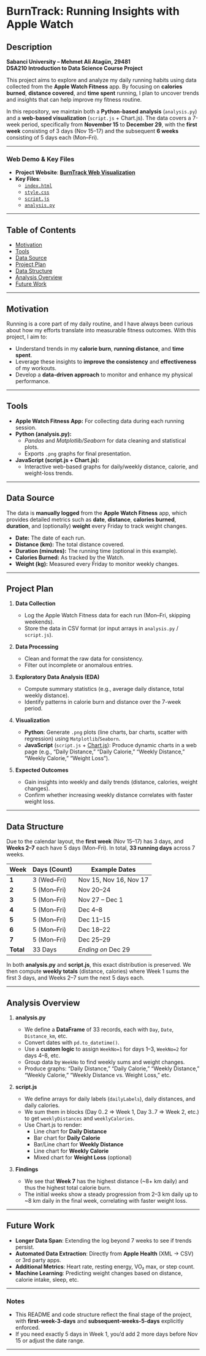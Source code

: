 # BurnTrack: Running Insights with Apple Watch

## Description
**Sabanci University – Mehmet Ali Atagün, 29481**  
**DSA210 Introduction to Data Science Course Project**  

This project aims to explore and analyze my daily running habits using data collected from the **Apple Watch Fitness** app. By focusing on **calories burned**, **distance covered**, and **time spent** running, I plan to uncover trends and insights that can help improve my fitness routine.  

In this repository, we maintain both a **Python-based analysis** (`analysis.py`) and a **web-based visualization** (`script.js` + Chart.js). The data covers a 7-week period, specifically from **November 15** to **December 29**, with the **first week** consisting of 3 days (Nov 15–17) and the subsequent **6 weeks** consisting of 5 days each (Mon–Fri).

---

### Web Demo & Key Files

- **Project Website**: [**BurnTrack Web Visualization**](https://example-link-to-website.com)
- **Key Files**:
  - [`index.html`](index.html)
  - [`style.css`](style.css)
  - [`script.js`](script.js)
  - [`analysis.py`](analysis.py)

---

## Table of Contents
- [Motivation](#motivation)
- [Tools](#tools)
- [Data Source](#data-source)
- [Project Plan](#project-plan)
- [Data Structure](#data-structure)
- [Analysis Overview](#analysis-overview)
- [Future Work](#future-work)

---

## Motivation
Running is a core part of my daily routine, and I have always been curious about how my efforts translate into measurable fitness outcomes. With this project, I aim to:

- Understand trends in my **calorie burn**, **running distance**, and **time spent**.  
- Leverage these insights to **improve the consistency** and **effectiveness** of my workouts.  
- Develop a **data-driven approach** to monitor and enhance my physical performance.

---

## Tools
- **Apple Watch Fitness App:** For collecting data during each running session.  
- **Python (analysis.py):**  
  - *Pandas* and *Matplotlib/Seaborn* for data cleaning and statistical plots.  
  - Exports `.png` graphs for final presentation.  
- **JavaScript (script.js + Chart.js):**  
  - Interactive web-based graphs for daily/weekly distance, calorie, and weight-loss trends.

---

## Data Source
The data is **manually logged** from the **Apple Watch Fitness** app, which provides detailed metrics such as **date**, **distance**, **calories burned**, **duration**, and (optionally) **weight** every Friday to track weight changes.

- **Date:** The date of each run.  
- **Distance (km):** The total distance covered.  
- **Duration (minutes):** The running time (optional in this example).  
- **Calories Burned:** As tracked by the Watch.  
- **Weight (kg):** Measured every Friday to monitor weekly changes.

---

## Project Plan
1. **Data Collection**  
   - Log the Apple Watch Fitness data for each run (Mon–Fri, skipping weekends).  
   - Store the data in CSV format (or input arrays in `analysis.py` / `script.js`).

2. **Data Processing**  
   - Clean and format the raw data for consistency.  
   - Filter out incomplete or anomalous entries.

3. **Exploratory Data Analysis (EDA)**  
   - Compute summary statistics (e.g., average daily distance, total weekly distance).  
   - Identify patterns in calorie burn and distance over the 7-week period.

4. **Visualization**  
   - **Python**: Generate `.png` plots (line charts, bar charts, scatter with regression) using `Matplotlib`/`Seaborn`.  
   - **JavaScript** (`script.js` + [Chart.js](https://www.chartjs.org/)): Produce dynamic charts in a web page (e.g., “Daily Distance,” “Daily Calorie,” “Weekly Distance,” “Weekly Calorie,” “Weight Loss”).

5. **Expected Outcomes**  
   - Gain insights into weekly and daily trends (distance, calories, weight changes).  
   - Confirm whether increasing weekly distance correlates with faster weight loss.

---

## Data Structure
Due to the calendar layout, the **first week** (Nov 15–17) has 3 days, and **Weeks 2–7** each have 5 days (Mon–Fri). In total, **33 running days** across 7 weeks.

| Week  | Days (Count)                  | Example Dates                  |
|-------|-------------------------------|--------------------------------|
| **1** | 3 (Wed–Fri)                  | Nov 15, Nov 16, Nov 17         |
| **2** | 5 (Mon–Fri)                  | Nov 20–24                      |
| **3** | 5 (Mon–Fri)                  | Nov 27 – Dec 1                 |
| **4** | 5 (Mon–Fri)                  | Dec 4–8                        |
| **5** | 5 (Mon–Fri)                  | Dec 11–15                      |
| **6** | 5 (Mon–Fri)                  | Dec 18–22                      |
| **7** | 5 (Mon–Fri)                  | Dec 25–29                      |
| **Total** | 33 Days                  | *Ending on* Dec 29             |

In both **analysis.py** and **script.js**, this exact distribution is preserved. We then compute **weekly totals** (distance, calories) where Week 1 sums the first 3 days, and Weeks 2–7 sum the next 5 days each.

---

## Analysis Overview
1. **analysis.py**  
   - We define a **DataFrame** of 33 records, each with `Day`, `Date`, `Distance_km`, etc.  
   - Convert dates with `pd.to_datetime()`.  
   - Use a **custom logic** to assign `WeekNo=1` for days 1–3, `WeekNo=2` for days 4–8, etc.  
   - Group data by `WeekNo` to find weekly sums and weight changes.  
   - Produce graphs: “Daily Distance,” “Daily Calorie,” “Weekly Distance,” “Weekly Calorie,” “Weekly Distance vs. Weight Loss,” etc.

2. **script.js**  
   - We define arrays for daily labels (`dailyLabels`), daily distances, and daily calories.  
   - We sum them in blocks (Day 0..2 => Week 1, Day 3..7 => Week 2, etc.) to get `weeklyDistances` and `weeklyCalories`.  
   - Use Chart.js to render:
     - Line chart for **Daily Distance**  
     - Bar chart for **Daily Calorie**  
     - Bar/Line chart for **Weekly Distance**  
     - Line chart for **Weekly Calorie**  
     - Mixed chart for **Weight Loss** (optional)

3. **Findings**  
   - We see that **Week 7** has the highest distance (~8+ km daily) and thus the highest total calorie burn.  
   - The initial weeks show a steady progression from 2–3 km daily up to ~8 km daily in the final week, correlating with faster weight loss.

---

## Future Work
- **Longer Data Span**: Extending the log beyond 7 weeks to see if trends persist.  
- **Automated Data Extraction**: Directly from **Apple Health** (XML → CSV) or 3rd party apps.  
- **Additional Metrics**: Heart rate, resting energy, VO₂ max, or step count.  
- **Machine Learning**: Predicting weight changes based on distance, calorie intake, sleep, etc.

---

### Notes
- This README and code structure reflect the final stage of the project, with **first-week-3-days** and **subsequent-weeks-5-days** explicitly enforced.  
- If you need exactly 5 days in Week 1, you’d add 2 more days before Nov 15 or adjust the date range.

---
